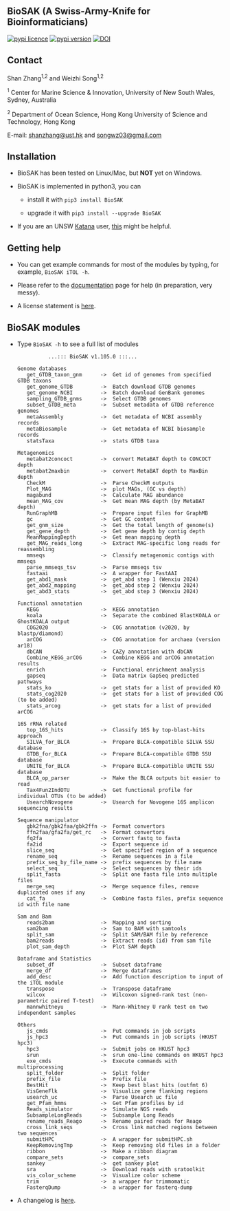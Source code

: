 
## BioSAK (A Swiss-Army-Knife for Bioinformaticians)

[![pypi licence ](https://img.shields.io/pypi/l/BioSAK.svg)](https://opensource.org/licenses/gpl-3.0.html)
[![pypi version ](https://img.shields.io/pypi/v/BioSAK.svg)](https://pypi.python.org/pypi/BioSAK) 
[![DOI](https://zenodo.org/badge/DOI/10.5281/zenodo.4070001.svg)](https://doi.org/10.5281/zenodo.4070001)


Contact
---

Shan Zhang<sup>1,2</sup> and Weizhi Song<sup>1,2</sup>

<sup>1</sup> Center for Marine Science & Innovation, University of New South Wales, Sydney, Australia

<sup>2</sup> Department of Ocean Science, Hong Kong University of Science and Technology, Hong Kong

E-mail: shanzhang@ust.hk and songwz03@gmail.com


Installation
---

+ BioSAK has been tested on Linux/Mac, but **NOT** yet on Windows.


+ BioSAK is implemented in python3, you can

  + install it with `pip3 install BioSAK`
  
  + upgrade it with `pip3 install --upgrade BioSAK`


+ If you are an UNSW [Katana](https://research.unsw.edu.au/katana) user, [this](doc/katana.md) might be helpful.


 Getting help
---

+ You can get example commands for most of the modules by typing, for example, `BioSAK iTOL -h`.


+ Please refer to the [documentation](doc/Index.md) page for help (in preparation, very messy).


[//]: # (+ **中文版**帮助文件[在此]&#40;doc/Index_cn.md&#41;.)


+ A license statement is [here](LICENSE).


BioSAK modules
---

+ Type `BioSAK -h` to see a full list of modules


                ...::: BioSAK v1.105.0 :::...

      Genome databases
         get_GTDB_taxon_gnm      ->  Get id of genomes from specified GTDB taxons
         get_genome_GTDB         ->  Batch download GTDB genomes
         get_genome_NCBI         ->  Batch download GenBank genomes
         sampling_GTDB_gnms      ->  Select GTDB genomes
         subset_GTDB_meta        ->  Subset metadata of GTDB reference genomes
         metaAssembly            ->  Get metadata of NCBI assembly records
         metaBiosample           ->  Get metadata of NCBI biosample records
         statsTaxa               ->  stats GTDB taxa
  
      Metagenomics
         metabat2concoct         ->  convert MetaBAT depth to CONCOCT depth
         metabat2maxbin          ->  convert MetaBAT depth to MaxBin depth
         CheckM                  ->  Parse CheckM outputs
         Plot_MAG                ->  plot MAGs, (GC vs depth)
         magabund                ->  Calculate MAG abundance
         mean_MAG_cov            ->  Get mean MAG depth (by MetaBAT depth)
         RunGraphMB              ->  Prepare input files for GraphMB
         gc                      ->  Get GC content
         get_gnm_size            ->  Get the total length of genome(s)
         get_gene_depth          ->  Get gene depth by contig depth
         MeanMappingDepth        ->  Get mean mapping depth 
         get_MAG_reads_long      ->  Extract MAG-specific long reads for reassembling
         mmseqs                  ->  Classify metagenomic contigs with mmseqs
         parse_mmseqs_tsv        ->  Parse mmseqs tsv
         fastaai                 ->  A wrapper for FastAAI
         get_abd1_mask           ->  get_abd step 1 (Wenxiu 2024)
         get_abd2_mapping        ->  get_abd step 2 (Wenxiu 2024)
         get_abd3_stats          ->  get_abd step 3 (Wenxiu 2024)
         
      Functional annotation
         KEGG                    ->  KEGG annotation
         koala                   ->  Separate the combined BlastKOALA or GhostKOALA output
         COG2020                 ->  COG annotation (v2020, by blastp/diamond)
         arCOG                   ->  COG annotation for archaea (version ar18)
         dbCAN                   ->  CAZy annotation with dbCAN
         Combine_KEGG_arCOG      ->  Combine KEGG and arCOG annotation results
         enrich                  ->  Functional enrichment analysis
         gapseq                  ->  Data matrix GapSeq predicted pathways
         stats_ko                ->  get stats for a list of provided KO
         stats_cog2020           ->  get stats for a list of provided COG (to be added)
         stats_arcog             ->  get stats for a list of provided arCOG 
  
      16S rRNA related
         top_16S_hits            ->  Classify 16S by top-blast-hits approach
         SILVA_for_BLCA          ->  Prepare BLCA-compatible SILVA SSU database
         GTDB_for_BLCA           ->  Prepare BLCA-compatible GTDB SSU database
         UNITE_for_BLCA          ->  Prepare BLCA-compatible UNITE SSU database
         BLCA_op_parser          ->  Make the BLCA outputs bit easier to read
         Tax4Fun2IndOTU          ->  Get functional profile for individual OTUs (to be added)
         UsearchNovogene         ->  Usearch for Novogene 16S amplicon sequencing results
          
      Sequence manipulator
         gbk2fna/gbk2faa/gbk2ffn ->  Format convertors
         ffn2faa/gfa2fa/get_rc   ->  Format convertors
         fq2fa                   ->  Convert fastq to fasta
         fa2id                   ->  Export sequence id
         slice_seq               ->  Get specified region of a sequence
         rename_seq              ->  Rename sequences in a file
         prefix_seq_by_file_name ->  prefix sequences by file name
         select_seq              ->  Select sequences by their ids
         split_fasta             ->  Split one fasta file into multiple files
         merge_seq               ->  Merge sequence files, remove duplicated ones if any
         cat_fa                  ->  Combine fasta files, prefix sequence id with file name
             
      Sam and Bam
         reads2bam               ->  Mapping and sorting
         sam2bam                 ->  Sam to BAM with samtools
         split_sam               ->  Split SAM/BAM file by reference
         bam2reads               ->  Extract reads (id) from sam file
         plot_sam_depth          ->  Plot SAM depth
      
      Dataframe and Statistics
         subset_df               ->  Subset dataframe
         merge_df                ->  Merge dataframes
         add_desc                ->  Add function description to input of the iTOL module
         transpose               ->  Transpose dataframe
         wilcox                  ->  Wilcoxon signed-rank test (non-parametric paired T-test)
         mannwhitneyu            ->  Mann-Whitney U rank test on two independent samples
      
      Others
         js_cmds                 ->  Put commands in job scripts
         js_hpc3                 ->  Put commands in job scripts (HKUST hpc3)
         hpc3                    ->  Submit jobs on HKUST hpc3
         srun                    ->  srun one-line commands on HKUST hpc3
         exe_cmds                ->  Execute commands with multiprocessing
         split_folder            ->  Split folder
         prefix_file             ->  Prefix file
         BestHit                 ->  Keep best blast hits (outfmt 6)
         VisGeneFlk              ->  Visualize gene flanking regions
         usearch_uc              ->  Parse Usearch uc file
         get_Pfam_hmms           ->  Get Pfam profiles by id
         Reads_simulator         ->  Simulate NGS reads
         SubsampleLongReads      ->  Subsample Long Reads
         rename_reads_Reago      ->  Rename paired reads for Reago
         cross_link_seqs         ->  Cross link matched regions between two sequences
         submitHPC               ->  A wrapper for submitHPC.sh
         KeepRemovingTmp         ->  Keep removing old files in a folder
         ribbon                  ->  Make a ribbon diagram
         compare_sets            ->  compare_sets
         sankey                  ->  get sankey plot
         sra                     ->  Download reads with sratoolkit
         vis_color_scheme        ->  Visualize color scheme
         trim                    ->  a wrapper for trimmomatic
         FasterqDump             ->  a wrapper for fasterq-dump
  

+ A changelog is [here](BioSAK/VERSION).

